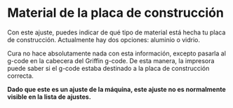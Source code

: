 Material de la placa de construcción
====
Con este ajuste, puedes indicar de qué tipo de material está hecha tu placa de construcción. Actualmente hay dos opciones: aluminio o vidrio.

Cura no hace absolutamente nada con esta información, excepto pasarla al g-code en la cabecera del Griffin g-code. De esta manera, la impresora puede saber si el g-code estaba destinado a la placa de construcción correcta.

**Dado que este es un ajuste de la máquina, este ajuste no es normalmente visible en la lista de ajustes.**